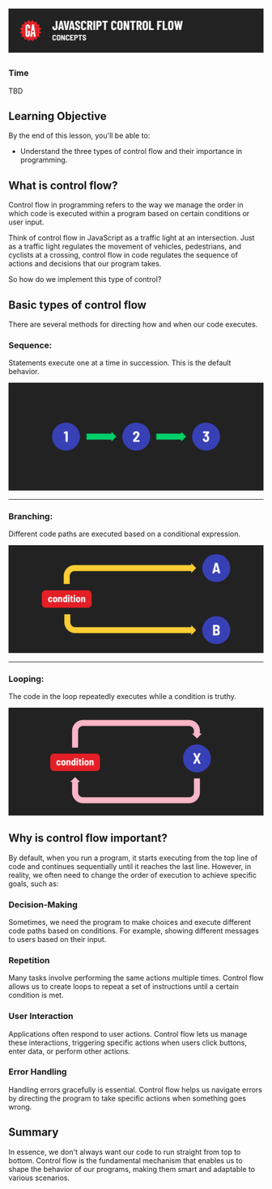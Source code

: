 # ![JavaScript Control Flow - Concepts](./assets/hero.png)

### Time

TBD

## Learning Objective

By the end of this lesson, you'll be able to:

* Understand the three types of control flow and their importance in programming.

## What is control flow? 

Control flow in programming refers to the way we manage the order in which code is executed within a program based on certain conditions or user input. 

Think of control flow in JavaScript as a traffic light at an intersection. Just as a traffic light regulates the movement of vehicles, pedestrians, and cyclists at a crossing, control flow in code regulates the sequence of actions and decisions that our program takes.

So how do we implement this type of control?

## Basic types of control flow

There are several methods for directing how and when our code executes. 

### Sequence:

Statements execute one at a time in succession. This is the default behavior.

![Sequence](./assets/sequence.png)

<hr>

### Branching:

Different code paths are executed based on a conditional expression.

![Branching](./assets/branching.png)

<hr>

### Looping:

The code in the loop repeatedly executes while a condition is truthy.

![Looping](./assets/looping.png)

## Why is control flow important? 

By default, when you run a program, it starts executing from the top line of code and continues sequentially until it reaches the last line. However, in reality, we often need to change the order of execution to achieve specific goals, such as:

### Decision-Making

Sometimes, we need the program to make choices and execute different code paths based on conditions. For example, showing different messages to users based on their input.

### Repetition

Many tasks involve performing the same actions multiple times. Control flow allows us to create loops to repeat a set of instructions until a certain condition is met.

### User Interaction

Applications often respond to user actions. Control flow lets us manage these interactions, triggering specific actions when users click buttons, enter data, or perform other actions.

### Error Handling

Handling errors gracefully is essential. Control flow helps us navigate errors by directing the program to take specific actions when something goes wrong.

## Summary

In essence, we don't always want our code to run straight from top to bottom. Control flow is the fundamental mechanism that enables us to shape the behavior of our programs, making them smart and adaptable to various scenarios.
